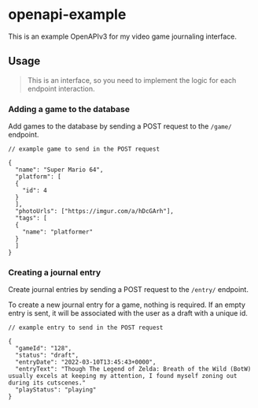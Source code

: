 # openapi-example

This is an example OpenAPIv3 for my video game journaling interface.

## Usage

> This is an interface, so you need to implement the logic for each endpoint interaction.

### Adding a game to the database

Add games to the database by sending a POST request to the `/game/` endpoint.

```
// example game to send in the POST request

{
  "name": "Super Mario 64",
  "platform": [
  {
    "id": 4
  }
  ],
  "photoUrls": ["https://imgur.com/a/hDcGArh"],
  "tags": [
  {
    "name": "platformer"
  }
  ]
}
```

### Creating a journal entry

Create journal entries by sending a POST request to the `/entry/` endpoint.

To create a new journal entry for a game, nothing is required. If an empty entry is sent, it will be associated with the user as a draft with a unique id.

```
// example entry to send in the POST request

{
  "gameId": "128",
  "status": "draft",
  "entryDate": "2022-03-10T13:45:43+0000",
  "entryText": "Though The Legend of Zelda: Breath of the Wild (BotW) usually excels at keeping my attention, I found myself zoning out during its cutscenes."
  "playStatus": "playing"
}
```
